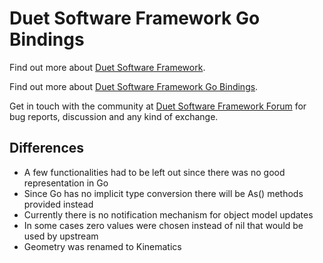 # Duet Software Framework Go Bindings

Find out more about [Duet Software Framework](https://github.com/Duet3D/DuetSoftwareFramework).

Find out more about [Duet Software Framework Go Bindings](https://github.com/Duet3D/dsf-go).

Get in touch with the community at [Duet Software Framework Forum](https://forum.duet3d.com/category/31/dsf-development) for bug reports, discussion and any kind of exchange.

## Differences
* A few functionalities had to be left out since there was no good representation in Go
* Since Go has no implicit type conversion there will be As<Type>() methods provided instead
* Currently there is no notification mechanism for object model updates
* In some cases zero values were chosen instead of nil that would be used by upstream
* Geometry was renamed to Kinematics
